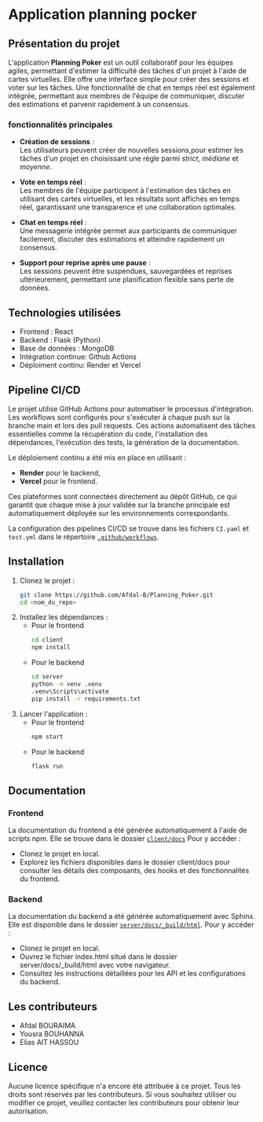 # Application planning pocker

## Présentation du projet
L'application **Planning Poker** est un outil collaboratif pour les équipes agiles, permettant d'estimer la difficulté des tâches d'un projet à l'aide de cartes virtuelles. Elle offre une interface simple pour créer des sessions et voter sur les tâches. Une fonctionnalité de chat en temps réel est également intégrée, permettant aux membres de l'équipe de communiquer, discuter des estimations et parvenir rapidement à un consensus.

### fonctionnalités principales
- **Création de sessions** :  
  Les utilisateurs peuvent créer de nouvelles sessions,pour estimer les tâches d'un projet en choisissant une règle parmi *strict*, *médiane* et *moyenne*.  

- **Vote en temps réel** :  
  Les membres de l'équipe participent à l'estimation des tâches en utilisant des cartes virtuelles, et les résultats sont affichés en temps réel, garantissant une transparence et une collaboration optimales.  

- **Chat en temps réel** :  
  Une messagerie intégrée permet aux participants de communiquer facilement, discuter des estimations et atteindre rapidement un consensus.  

- **Support pour reprise après une pause** :  
  Les sessions peuvent être suspendues, sauvegardées et reprises ultérieurement, permettant une planification flexible sans perte de données.  


## Technologies utilisées

- Frontend : React
- Backend : Flask (Python)
- Base de données : MongoDB
- Intégration continue: Github Actions
- Déploiment continu: Render et Vercel

## Pipeline CI/CD
Le projet utilise GitHub Actions pour automatiser le processus d'intégration. Les workflows sont configurés pour s'exécuter à chaque push sur la branche main et lors des pull requests. Ces actions automatisent des tâches essentielles comme la récupération du code, l'installation des dépendances, l'exécution des tests, la génération de la documentation.

Le déploiement continu a été mis en place en utilisant :  
- **Render** pour le backend,  
- **Vercel** pour le frontend.  

Ces plateformes sont connectées directement au dépôt GitHub, ce qui garantit que chaque mise à jour validée sur la branche principale est automatiquement déployée sur les environnements correspondants.  

La configuration des pipelines CI/CD se trouve dans les fichiers `CI.yaml` et `test.yml` dans le répertoire [`.github/workflows`](.github/workflows).

## Installation 
1. Clonez le projet :
   ```bash
   git clone https://github.com/Afdal-B/Planning_Poker.git
   cd <nom_du_repo>

2. Installez les dépendances :
    * Pour le frontend
        ```bash
        cd client 
        npm install

    * Pour le backend
        ```bash
        cd server 
        python -m venv .venv
        .venv\Scripts\activate
        pip install -r requirements.txt

3. Lancer l'application :
    * Pour le frontend 
        ```bash
        npm start 
    * Pour le backend 
        ```bash
        flask run 

## Documentation 
### Frontend
La documentation du frontend a été générée automatiquement à l'aide de scripts npm. Elle se trouve dans le dossier [`client/docs`](client/docs) Pour y accéder :

* Clonez le projet en local.
* Explorez les fichiers disponibles dans le dossier client/docs pour consulter les détails des composants, des hooks et des fonctionnalités du frontend.

### Backend 
La documentation du backend a été générée automatiquement avec Sphinx. Elle est disponible dans le dossier [`server/docs/_build/html`](server/docs/_build/html). Pour y accéder :

* Clonez le projet en local.
* Ouvrez le fichier index.html situé dans le dossier server/docs/_build/html avec votre navigateur.
* Consultez les instructions détaillées pour les API et les configurations du backend.


## Les contributeurs

- Afdal BOURAIMA
- Yousra BOUHANNA
- Elias AIT HASSOU

## Licence

Aucune licence spécifique n'a encore été attribuée à ce projet. Tous les droits sont réservés par les contributeurs. Si vous souhaitez utiliser ou modifier ce projet, veuillez contacter les contributeurs pour obtenir leur autorisation.
